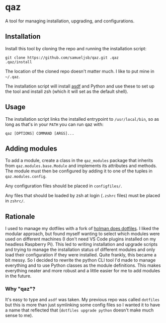 # qaz

A tool for managing installation, upgrading, and configurations.

## Installation

Install this tool by cloning the repo and running the installation script:

```shell
git clone https://github.com/samueljsb/qaz.git .qaz
.qaz/install
```

The location of the cloned repo doesn't matter much. I like to put mine in
`~/.qaz`.

The installation script will install [asdf][] and Python and use these to set up
the tool and install zsh (which it will set as the default shell).

## Usage

The installation script links the installed entrypoint to `/usr/local/bin`, so
as long as that's in your `PATH` you can run qaz with:

```shell
qaz [OPTIONS] COMMAND [ARGS]...
```

## Adding modules

To add a module, create a class in the `qaz_modules` package that inherits from
`qaz.modules.base.Module` and implements its attributes and methods. The module
must then be configured by adding it to one of the tuples in
`qaz.modules.config`.

Any configuration files should be placed in `configfiles/`.

Any files that should be loaded by zsh at login (`.zshrc` files) must be placed
in `zshrc/`.

## Rationale

I used to manage my dotfiles with a fork of [holman does dotfiles][]. I liked
the modular approach, but found myself wanting to select which modules were used
on different machines (I don't need VS Code plugins installed on my headless
Raspberry Pi). This led to writing installation and upgrade scripts and trying
to manage the installation status of different modules and only load their
configuration if they were installed. Quite frankly, this became a bit messy.
So I decided to rewrite the python CLI tool I'd made to manage everything and to
use Python classes as the module definitions. This makes everything neater and
more robust and a little easier for me to add modules in the future.

### Why "qaz"?

It's easy to type and `asdf` was taken. My previous repo was called `dotfiles`
but this is more than just symlinking some config files so I wanted it to have a
name that reflected that (`dotfiles upgrade python` doesn't make much sense to
me).

[asdf]: https://asdf-vm.com
[pipx]: https://pipxproject.github.io/pipx/
[holman does dotfiles]: https://github.com/holman/dotfiles
